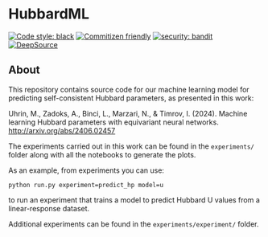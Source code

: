 # HubbardML


[![Code style: black](https://img.shields.io/badge/code%20style-black-000000.svg)](https://github.com/psf/black)
[![Commitizen friendly](https://img.shields.io/badge/commitizen-friendly-brightgreen.svg)](http://commitizen.github.io/cz-cli/)
[![security: bandit](https://img.shields.io/badge/security-bandit-yellow.svg)](https://github.com/PyCQA/bandit)
[![DeepSource](https://static.deepsource.io/deepsource-badge-light-mini.svg)](https://deepsource.io/gh/muhrin/hubbardml/?ref=repository-badge)

## About

This repository contains source code for our machine learning model for predicting self-consistent Hubbard parameters, as presented in this work:

Uhrin, M., Zadoks, A., Binci, L., Marzari, N., & Timrov, I. (2024). Machine learning Hubbard parameters with equivariant neural networks. http://arxiv.org/abs/2406.02457

The experiments carried out in this work can be found in the `experiments/` folder along with all the notebooks to generate the plots.

As an example, from experiments you can use:

`python run.py experiment=predict_hp model=u`

to run an experiment that trains a model to predict Hubbard U values from a linear-response dataset.

Additional experiments can be found in the `experiments/experiment/` folder.
